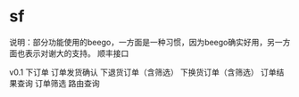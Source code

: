 sf
==
说明：部分功能使用的beego，一方面是一种习惯，因为beego确实好用，另一方面也表示对谢大的支持。
顺丰接口

v0.1
	下订单
	订单发货确认
	下退货订单（含筛选）
	下换货订单（含筛选）
	订单结果查询
	订单筛选
	路由查询